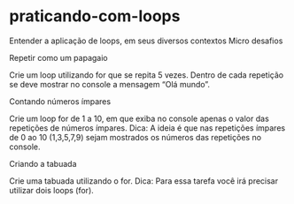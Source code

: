 # praticando-com-loops
Entender a aplicação de loops, em seus diversos contextos
Micro desafios


Repetir como um papagaio

Crie um loop utilizando for que se repita 5 vezes. Dentro de cada repetição se deve mostrar no console a mensagem “Olá mundo”.

Contando números ímpares

Crie um loop for de 1 a 10, em que exiba no console apenas o valor das repetições de números ímpares. Dica: A ideia é que nas repetições ímpares de 0 ao 10 (1,3,5,7,9) sejam mostrados os números das repetições no console.

Criando a tabuada

Crie uma tabuada utilizando o for. Dica: Para essa tarefa você irá precisar utilizar dois loops (for).
